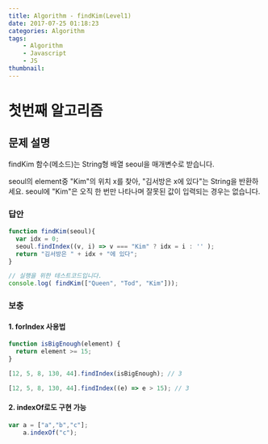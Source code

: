 ```yaml
---
title: Algorithm - findKim(Level1)
date: 2017-07-25 01:18:23
categories: Algorithm
tags:
    - Algorithm
    - Javascript
    - JS
thumbnail:
---
```

# 첫번째 알고리즘

## 문제 설명

findKim 함수(메소드)는 String형 배열 seoul을 매개변수로 받습니다.

seoul의 element중 "Kim"의 위치 x를 찾아, "김서방은 x에 있다"는 String을 반환하세요.
seoul에 "Kim"은 오직 한 번만 나타나며 잘못된 값이 입력되는 경우는 없습니다.

### 답안

``` js
function findKim(seoul){
  var idx = 0;
  seoul.findIndex((v, i) => v === "Kim" ? idx = i : '' );
  return "김서방은 " + idx + "에 있다";
}

// 실행을 위한 테스트코드입니다.
console.log( findKim(["Queen", "Tod", "Kim"]));
```

### 보충

#### 1. forIndex 사용법

``` js
function isBigEnough(element) {
  return element >= 15;
}

[12, 5, 8, 130, 44].findIndex(isBigEnough); // 3

[12, 5, 8, 130, 44].findIndex((e) => e > 15); // 3
```

#### 2. indexOf로도 구현 가능

``` js
var a = ["a","b","c"];
    a.indexOf("c");
```
